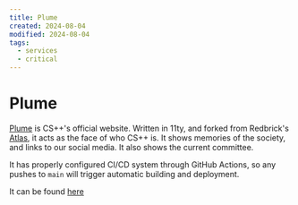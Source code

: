 ```yaml
---
title: Plume
created: 2024-08-04
modified: 2024-08-04
tags:
  - services
  - critical
---
```

# Plume
[Plume](https://github.com/cs-soc-tudublin/Plume) is CS++'s official website. Written in 11ty, and forked from Redbrick's [Atlas](https://github.com/redbrick/atlas), it acts as the face of who CS++ is.
It shows memories of the society, and links to our social media. It also shows the current committee.

It has properly configured CI/CD system through GitHub Actions, so any pushes to `main` will trigger automatic building and deployment.

It can be found [here](https://cspp.ie)